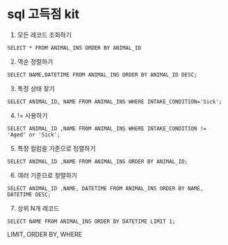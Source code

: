 # sql 고득점 kit

1. 모든 레코드 조회하기

```mysql
SELECT * FROM ANIMAL_INS ORDER BY ANIMAL_ID
```



2. 역순 정렬하기

```mysql
SELECT NAME,DATETIME FROM ANIMAL_INS ORDER BY ANIMAL_ID DESC;
```



3. 특정 상태 찾기

```
SELECT ANIMAL_ID, NAME FROM ANIMAL_INS WHERE INTAKE_CONDITION='Sick';
```



4. != 사용하기

```
SELECT ANIMAL_ID ,NAME FROM ANIMAL_INS WHERE INTAKE_CONDITION != 'Aged' or 'Sick';
```



5. 특정 컬럼을 기준으로 정렬하기

```
SELECT ANIMAL_ID ,NAME FROM ANIMAL_INS ORDER BY ANIMAL_ID;
```



6. 여러 기준으로 정렬하기

```
SELECT ANIMAL_ID ,NAME, DATETIME FROM ANIMAL_INS ORDER BY NAME, DATETIME DESC;
```



7. 상위 N개 레코드

```
SELECT NAME FROM ANIMAL_INS ORDER BY DATETIME LIMIT 1;
```



LIMIT, ORDER BY, WHERE
